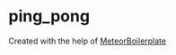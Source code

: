 # ping_pong

Created with the help of [MeteorBoilerplate](https://github.com/dexterneo/meteorBoilerplate)
